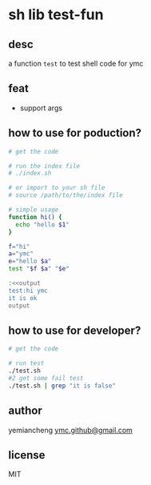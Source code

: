 # sh lib test-fun

## desc

a function `test` to test shell code for ymc

## feat

- support args

## how to use for poduction?

```sh
# get the code

# run the index file
# ./index.sh

# or import to your sh file
# source /path/to/the/index file

# simple usage
function hi() {
  echo "hello $1"
}

f="hi"
a="ymc"
e="hello $a"
test "$f $a" "$e"

:<<output
test:hi ymc
it is ok
output

```

## how to use for developer?

```sh
# get the code

# run test
./test.sh
#2 get some fail test
./test.sh | grep "it is false"
```

## author

yemiancheng <ymc.github@gmail.com>

## license

MIT
